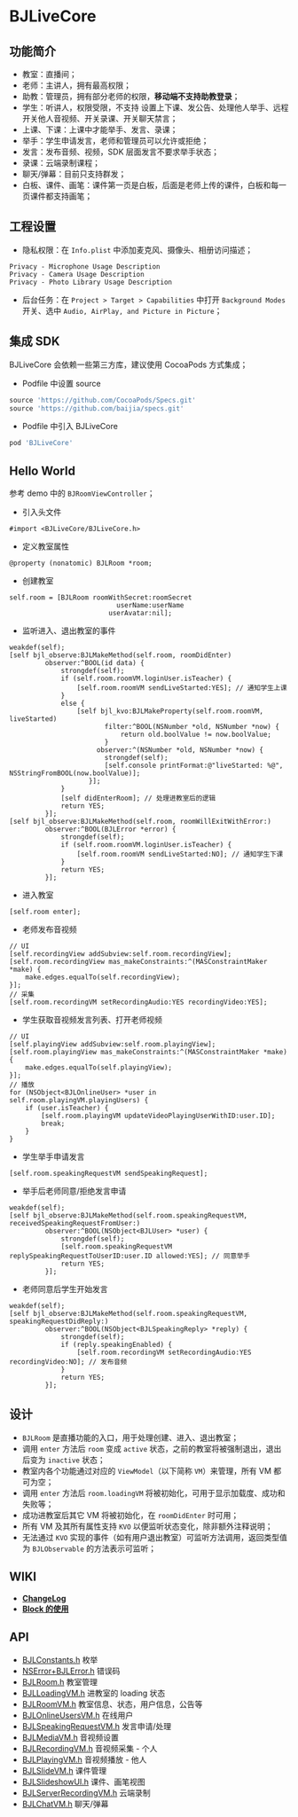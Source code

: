 BJLiveCore
==========

## 功能简介

- 教室：直播间；
- 老师：主讲人，拥有最高权限；
- 助教：管理员，拥有部分老师的权限，**移动端不支持助教登录**；
- 学生：听讲人，权限受限，不支持 设置上下课、发公告、处理他人举手、远程开关他人音视频、开关录课、开关聊天禁言；
- 上课、下课：上课中才能举手、发言、录课；
- 举手：学生申请发言，老师和管理员可以允许或拒绝；
- 发言：发布音频、视频，SDK 层面发言不要求举手状态；
- 录课：云端录制课程；
- 聊天/弹幕：目前只支持群发；
- 白板、课件、画笔：课件第一页是白板，后面是老师上传的课件，白板和每一页课件都支持画笔；

## 工程设置

- 隐私权限：在 `Info.plist` 中添加麦克风、摄像头、相册访问描述；
```
Privacy - Microphone Usage Description
Privacy - Camera Usage Description
Privacy - Photo Library Usage Description
```
- 后台任务：在 `Project > Target > Capabilities` 中打开 `Background Modes` 开关、选中 `Audio, AirPlay, and Picture in Picture`；

## 集成 SDK

BJLiveCore 会依赖一些第三方库，建议使用 CocoaPods 方式集成；
- Podfile 中设置 source
```ruby
source 'https://github.com/CocoaPods/Specs.git'
source 'https://github.com/baijia/specs.git'
```
- Podfile 中引入 BJLiveCore
```ruby
pod 'BJLiveCore'
```

## Hello World

参考 demo 中的 `BJRoomViewController`；
- 引入头文件
```objc
#import <BJLiveCore/BJLiveCore.h>
```
- 定义教室属性
```objc
@property (nonatomic) BJLRoom *room;
```
- 创建教室
```objc
self.room = [BJLRoom roomWithSecret:roomSecret
                           userName:userName
                         userAvatar:nil];
```
- 监听进入、退出教室的事件
```objc
weakdef(self);
[self bjl_observe:BJLMakeMethod(self.room, roomDidEnter)
         observer:^BOOL(id data) {
             strongdef(self);
             if (self.room.roomVM.loginUser.isTeacher) {
                 [self.room.roomVM sendLiveStarted:YES]; // 通知学生上课
             }
             else {
                 [self bjl_kvo:BJLMakeProperty(self.room.roomVM, liveStarted)
                        filter:^BOOL(NSNumber *old, NSNumber *now) {
                            return old.boolValue != now.boolValue;
                        }
                      observer:^(NSNumber *old, NSNumber *now) {
                        strongdef(self);
                        [self.console printFormat:@"liveStarted: %@", NSStringFromBOOL(now.boolValue)];
                    }];
             }
             [self didEnterRoom]; // 处理进教室后的逻辑
             return YES;
         }];
[self bjl_observe:BJLMakeMethod(self.room, roomWillExitWithError:)
         observer:^BOOL(BJLError *error) {
             strongdef(self);
             if (self.room.roomVM.loginUser.isTeacher) {
                 [self.room.roomVM sendLiveStarted:NO]; // 通知学生下课
             }
             return YES;
         }];
```
- 进入教室
```objc
[self.room enter];
```
- 老师发布音视频
```objc
// UI
[self.recordingView addSubview:self.room.recordingView];
[self.room.recordingView mas_makeConstraints:^(MASConstraintMaker *make) {
    make.edges.equalTo(self.recordingView);
}];
// 采集
[self.room.recordingVM setRecordingAudio:YES recordingVideo:YES];
```
- 学生获取音视频发言列表、打开老师视频
```objc
// UI
[self.playingView addSubview:self.room.playingView];
[self.room.playingView mas_makeConstraints:^(MASConstraintMaker *make) {
    make.edges.equalTo(self.playingView);
}];
// 播放
for (NSObject<BJLOnlineUser> *user in self.room.playingVM.playingUsers) {
    if (user.isTeacher) {
        [self.room.playingVM updateVideoPlayingUserWithID:user.ID];
        break;
    }
}
```
- 学生举手申请发言
```objc
[self.room.speakingRequestVM sendSpeakingRequest];
```
- 举手后老师同意/拒绝发言申请
```objc
weakdef(self);
[self bjl_observe:BJLMakeMethod(self.room.speakingRequestVM, receivedSpeakingRequestFromUser:)
         observer:^BOOL(NSObject<BJLUser> *user) {
             strongdef(self);
             [self.room.speakingRequestVM replySpeakingRequestToUserID:user.ID allowed:YES]; // 同意举手
             return YES;
         }];
```
- 老师同意后学生开始发言
```objc
weakdef(self);
[self bjl_observe:BJLMakeMethod(self.room.speakingRequestVM, speakingRequestDidReply:)
         observer:^BOOL(NSObject<BJLSpeakingReply> *reply) {
             strongdef(self);
             if (reply.speakingEnabled) {
                 [self.room.recordingVM setRecordingAudio:YES recordingVideo:NO]; // 发布音频
             }
             return YES;
         }];
```

## 设计

- `BJLRoom` 是直播功能的入口，用于处理创建、进入、退出教室；
- 调用 `enter` 方法后 `room` 变成 `active` 状态，之前的教室将被强制退出，退出后变为 `inactive` 状态；
- 教室内各个功能通过对应的 `ViewModel`（以下简称 `VM`）来管理，所有 VM 都可为空；
- 调用 `enter` 方法后 `room.loadingVM` 将被初始化，可用于显示加载度、成功和失败等；
- 成功进教室后其它 VM 将被初始化，在 `roomDidEnter` 时可用；
- 所有 VM 及其所有属性支持 `KVO` 以便监听状态变化，除非额外注释说明；
- 无法通过 `KVO` 实现的事件（如有用户退出教室）可监听方法调用，返回类型值为 `BJLObservable` 的方法表示可监听；

## WIKI

- **[ChangeLog](./wiki/CHANGELOG.md)**
- **[Block 的使用](./wiki/blocks.md)**

## API

- [BJLConstants.h](./BJLiveCore/BJLConstants.h) 枚举
- [NSError+BJLError.h](./BJLiveCore/NSError+BJLError.h) 错误码
- [BJLRoom.h](./BJLiveCore/BJLRoom.h) 教室管理
- [BJLLoadingVM.h](./BJLiveCore/BJLLoadingVM.h) 进教室的 loading 状态
- [BJLRoomVM.h](./BJLiveCore/BJLRoomVM.h) 教室信息、状态，用户信息，公告等
- [BJLOnlineUsersVM.h](./BJLiveCore/BJLOnlineUsersVM.h) 在线用户
- [BJLSpeakingRequestVM.h](./BJLiveCore/BJLSpeakingRequestVM.h) 发言申请/处理
- [BJLMediaVM.h](./BJLiveCore/BJLMediaVM.h) 音视频设置
- [BJLRecordingVM.h](./BJLiveCore/BJLRecordingVM.h) 音视频采集 - 个人
- [BJLPlayingVM.h](./BJLiveCore/BJLPlayingVM.h) 音视频播放 - 他人
- [BJLSlideVM.h](./BJLiveCore/BJLSlideVM.h) 课件管理
- [BJLSlideshowUI.h](./BJLiveCore/BJLSlideshowUI.h) 课件、画笔视图
- [BJLServerRecordingVM.h](./BJLiveCore/BJLServerRecordingVM.h) 云端录制
- [BJLChatVM.h](./BJLiveCore/BJLChatVM.h) 聊天/弹幕

